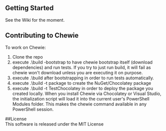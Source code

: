 ## Getting Started
See the Wiki for the moment.

## Contributing to Chewie  
To work on Chewie:
1. Clone the repo
2. execute .\build -bootstrap to have chewie bootstrap itself (download dependencies) and run tests. If you try to just run build, it will fail as chewie won't download unless you are executing it on purpose.
3. execute .\build after bootstrapping in order to run tests automatically.
4. execute .\build -t package to create the NuGet/Chocolatey package
5. execute .\build -t TestChocolatey in order to deploy the package you created locally. When you install Chewie via Chocolatey or Visual Studio, the initialization script will load it into the current user's PowerShell Modules folder. This makes the chewie command available in any PowerShell session.

##License  
This software is released under the MIT License